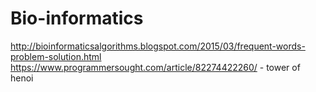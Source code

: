 # Bio-informatics
http://bioinformaticsalgorithms.blogspot.com/2015/03/frequent-words-problem-solution.html
https://www.programmersought.com/article/82274422260/ - tower of henoi 
